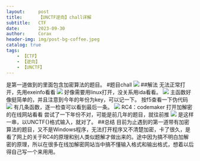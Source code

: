 ```yaml
---
layout:     post
title:      【UNCTF逆向】chall详解
subtitle:   CTF
date:       2023-09-30
author:     Corax
header-img: img/post-bg-coffee.jpeg
catalog: true
tags:
    - 【CTF】
    - 【逆向】
    - 【UNCTF】
---
```




 

是第一道做到的里面包含加密算法的题目。
#题目chall
![](https://typora-1321221957.cos.ap-shanghai.myqcloud.com/image1/202311020122332.png)
##解法
无法正常打开，先用exeinfo看看
![](https://typora-1321221957.cos.ap-shanghai.myqcloud.com/image1/202311020122333.png)
好像需要用linux打开，没关系用ida看看。
![](https://typora-1321221957.cos.ap-shanghai.myqcloud.com/image1/202311020122334.png)
主函数好像挺简单的，并且注意到今年的年份为key，可以记一下。
按f5查看一下伪代码
![](https://typora-1321221957.cos.ap-shanghai.myqcloud.com/image1/202311020122335.png)
有几条函数，逐一检查可以看到最后一条。
![](https://typora-1321221957.cos.ap-shanghai.myqcloud.com/image1/202311020122337.png)
RC4：codemaker
打开加解密的在线网站看看
尝试了一下年份不对，可能是前几年的题目，就往前推
![](https://typora-1321221957.cos.ap-shanghai.myqcloud.com/image1/202311020122338.png)
是这样一串，以UNCTF{}格式输入，就对了。
##总结
目前为止遇到的第一道带有加密算法的题目，又不是Windows程序，无法打开程序又不清楚加密，卡了很久，是看了网上的关于RC4的原理和别人类似题解才做出来的。途中因为搞不明白加解密的原理，所以在很多在线加解密网站当中搞不懂输入格式和输出格式，想着以后得自己写一个来用用。